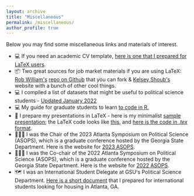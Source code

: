 ```yaml
---
layout: archive
title: "Miscellaneous"
permalink: /miscellaneous/
author_profile: true
---
```


Below you may find some miscellaneous links and materials of interest.

- 💻 If you need an academic CV template, [here is one that I prepared for LaTeX users](https://ozlemtuncel.github.io/files/CV_Template.zip).
- 📦 Two great sources for job market materials if you are using LaTeX: [Rob William's](https://jayrobwilliams.com/) [repo on Github](https://github.com/jayrobwilliams/Job-Market) that you can fork & [Kelsey Shoub's](https://www.kelseyshoub.com/advice) website with a bunch of other cool things.
- 💻 I compiled a list of datasets that might be useful to political science students - [Updated January 2022](https://ozlemtuncel.github.io/files/Database_Links.pdf)
- 💻 My guide for graduate students to learn [to code in R.](https://ozlemtuncel.github.io/files/Learning_R.pdf)
- 📑 I prepare my presentations in LaTeX - here is my minimalist [sample presentation](https://ozlemtuncel.github.io/files/sample_presentation.pdf); the LaTeX code looks like [this](https://ozlemtuncel.github.io/files/latex_code_image.png), and [here is the code in *.tex* format](https://ozlemtuncel.github.io/files/sample_presentation_latex.tex). 
- 🧑‍🤝‍🧑 I was the Chair of the 2023 Atlanta Symposium on Political Science (ASOPS), which is a graduate conference hosted by the Georgia State Department. Here is the website for [2023 ASOPS](https://sites.google.com/view/asops2023/home?authuser=0).
- 🧑‍🤝‍🧑 I was the Co-chair of the 2022 Atlanta Symposium on Political Science (ASOPS), which is a graduate conference hosted by the Georgia State Department. Here is the website for [2022 ASOPS](https://sites.gsu.edu/asops2022/).
- 🗺️ I was an International Student Delegate at GSU's Political Science Department. [Here is a short document](https://ozlemtuncel.github.io/files/international_student.pdf) that I prepared for international students looking for housing in Atlanta, GA.
